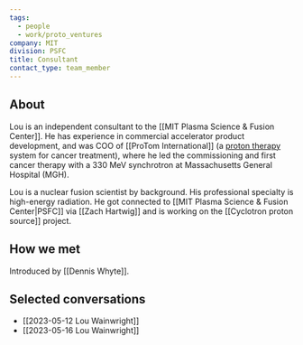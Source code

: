 ```yaml
---
tags:
  - people
  - work/proto_ventures
company: MIT
division: PSFC
title: Consultant
contact_type: team_member
---
```

## About
Lou is an independent consultant to the [[MIT Plasma Science & Fusion Center]]. He has experience in commercial accelerator product development, and was COO of [[ProTom International]] (a [proton therapy](https://www.mayoclinic.org/tests-procedures/proton-therapy/about/pac-20384758) system for cancer treatment), where he led the commissioning and first cancer therapy with a 330 MeV synchrotron at Massachusetts General Hospital (MGH).

Lou is a nuclear fusion scientist by background. His professional specialty is high-energy radiation. He got connected to [[MIT Plasma Science & Fusion Center|PSFC]] via [[Zach Hartwig]] and is working on the [[Cyclotron proton source]] project.

## How we met
Introduced by [[Dennis Whyte]].

## Selected conversations
- [[2023-05-12 Lou Wainwright]]
- [[2023-05-16 Lou Wainwright]]